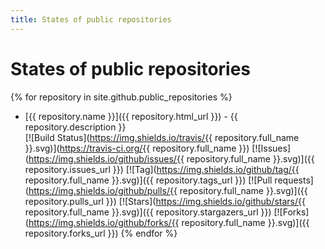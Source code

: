 ```yaml
---
title: States of public repositories
---
```


# States of public repositories

{% for repository in site.github.public_repositories %}
* [{{ repository.name }}]({{ repository.html_url }}) - {{ repository.description }}<br />
  [![Build Status](https://img.shields.io/travis/{{ repository.full_name }}.svg)](https://travis-ci.org/{{ repository.full_name }})
  [![Issues](https://img.shields.io/github/issues/{{ repository.full_name }}.svg)]({{ repository.issues_url }})
  [![Tag](https://img.shields.io/github/tag/{{ repository.full_name }}.svg)]({{ repository.tags_url }})
  [![Pull requests](https://img.shields.io/github/pulls/{{ repository.full_name }}.svg)]({{ repository.pulls_url }})
  [![Stars](https://img.shields.io/github/stars/{{ repository.full_name }}.svg)]({{ repository.stargazers_url }})
  [![Forks](https://img.shields.io/github/forks/{{ repository.full_name }}.svg)]({{ repository.forks_url }})
{% endfor %}
